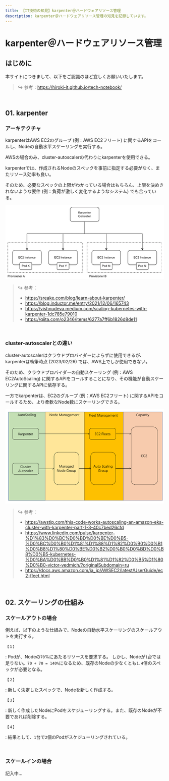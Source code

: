 ```yaml
---
title: 【IT技術の知見】karpenter＠ハードウェアリソース管理
description: karpenter＠ハードウェアリソース管理の知見を記録しています。
---
```


# karpenter＠ハードウェアリソース管理

## はじめに

本サイトにつきまして、以下をご認識のほど宜しくお願いいたします。

> ↪️ 参考：<https://hiroki-it.github.io/tech-notebook/>

<br>

## 01. karpenter

### アーキテクチャ

karpenterはAWS EC2のグループ (例：AWS EC2フリート) に関するAPIをコールし、Nodeの自動水平スケーリングを実行する。

AWSの場合のみ、cluster-autoscalerの代わりにkarpenterを使用できる。

karpenterでは、作成されるNodeのスペックを事前に指定する必要がなく、またリソース効率も良い。

そのため、必要なスペックの上限がわかっている場合はもちろん、上限を決めきれないような要件 (例：負荷が激しく変化するようなシステム) でも合っている。

![karpenter_architecture.png](https://raw.githubusercontent.com/hiroki-it/tech-notebook-images/master/images/karpenter_architecture.png)

> ↪️ 参考：
>
> - <https://sreake.com/blog/learn-about-karpenter/>
> - <https://blog.inductor.me/entry/2021/12/06/165743>
> - https://vishnudeva.medium.com/scaling-kubernetes-with-karpenter-1dc785e79010
> - https://qiita.com/o2346/items/6277a7ff6b1826d8de11

<br>

### cluster-autoscalerとの違い

cluster-autoscalerはクラウドプロバイダーによらずに使用できるが、karpenterは執筆時点 (2023/02/26) では、AWS上でしか使用できない。

そのため、クラウドプロバイダーの自動スケーリング (例：AWS EC2AutoScaling) に関するAPIをコールすることになり、その機能が自動スケーリングに関するAPIに依存する。

一方でkarpenterは、EC2のグループ (例：AWS EC2フリート) に関するAPIをコールするため、より柔軟なNode数にスケーリングできる。

![karpenter_vs_cluster-autoscaler.png](https://raw.githubusercontent.com/hiroki-it/tech-notebook-images/master/images/karpenter_vs_cluster-autoscaler.png)

> ↪️ 参考：
>
> - https://awstip.com/this-code-works-autoscaling-an-amazon-eks-cluster-with-karpenter-part-1-3-40c7bed26cfd
> - https://www.linkedin.com/pulse/karpenter-%D1%83%D0%BC%D0%BD%D0%BE%D0%B5-%D0%BC%D0%B0%D1%81%D1%88%D1%82%D0%B0%D0%B1%D0%B8%D1%80%D0%BE%D0%B2%D0%B0%D0%BD%D0%B8%D0%B5-kubernetes-%D0%BA%D0%BB%D0%B0%D1%81%D1%82%D0%B5%D1%80%D0%B0-victor-vedmich/?originalSubdomain=ru
> - https://docs.aws.amazon.com/ja_jp/AWSEC2/latest/UserGuide/ec2-fleet.html

<br>

## 02. スケーリングの仕組み

### スケールアウトの場合

例えば、以下のような仕組みで、Nodeの自動水平スケーリングのスケールアウトを実行する。

`【１】`

: Podが、Nodeの`70`%にあたるリソースを要求する。 しかし、Nodeが`1`台では足りない。`70 + 70 = 140%`になるため、既存のNodeの少なくとも`1.4`倍のスペックが必要となる。

`【２】`

: 新しく決定したスペックで、Nodeを新しく作成する。

`【３】`

: 新しく作成したNodeにPodをスケジューリングする。また、既存のNodeが不要であれば削除する。

`【４】`

: 結果として、`1`台で`2`個のPodがスケジューリングされている。

<br>

### スケールインの場合

記入中...

<br>
